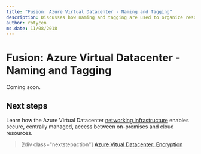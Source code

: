 ```yaml
---
title: "Fusion: Azure Virtual Datacenter - Naming and Tagging" 
description: Discusses how naming and tagging are used to organize resources and improve management and access control of assets within an Azure Virtual Datacenter.
author: rotycen
ms.date: 11/08/2018
---
```

# Fusion: Azure Virtual Datacenter - Naming and Tagging

Coming soon.

## Next steps

Learn how the Azure Virtual Datacenter [networking infrastructure](../encryption/vdc-encryption.md) enables secure, centrally managed, access between on-premises and cloud resources.

> [!div class="nextstepaction"]
> [Azure Vitual Datacenter: Encryption](../encryption/vdc-encryption.md)